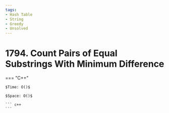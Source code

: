 ```yaml
---
tags:
- Hash Table
- String
- Greedy
- Unsolved
---
```



# 1794. Count Pairs of Equal Substrings With Minimum Difference

=== "C++"

    $Time: O()$

    $Space: O()$

    ``` c++
    ```
